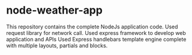 # node-weather-app
This repository contains the complete NodeJs application code.
Used request library for network call.
Used express framework to develop web application and APIs
Used Express handlebars template engine complete with multiple layouts, partials and blocks.
